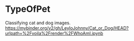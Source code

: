 # TypeOfPet
Classifying cat and dog images.
https://mybinder.org/v2/gh/LeyloJohnny/Cat_or_Dog/HEAD?urlpath=%2Fvoila%2Frender%2FWhoAmI.ipynb
